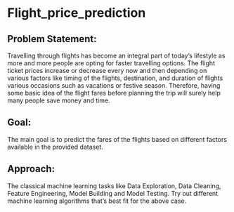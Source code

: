 # Flight_price_prediction
## Problem Statement:
Travelling through flights has become an integral part of today’s lifestyle as more and more people are opting for faster travelling options. The flight ticket prices increase or decrease every now and then depending on various factors like timing of the flights, destination, and duration of flights various occasions such as vacations or festive season. Therefore, having some basic idea of the flight fares before planning the trip will surely help many people save money and time.

## Goal:
The main goal is to predict the fares of the flights based on different factors available in the provided dataset.

## Approach:
The classical machine learning tasks like Data Exploration, Data Cleaning, Feature Engineering, Model Building and Model Testing. Try out different machine learning algorithms that’s best fit for the above case.
